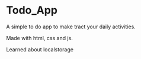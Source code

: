 # Todo_App

A simple to do app to make tract your daily activities.

Made with html, css and js.

Learned about localstorage
